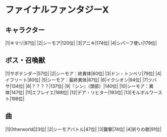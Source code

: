 # ファイナルファンタジーX

## キャラクター
|1|キマリ|87位|
|2|シーモア|120位|
|3|アニキ|174位|
|4|シパーフ使い|179位|

## ボス・召喚獣
|1|サポテンダー|57位|
|2|シーモア：終異体|60位|
|3|ドン・トンベリ|79位|
|4|イフリート|80位|
|5|シーモア：最終異体|87位|
|6|イクシオン|94位|
|7|ツバサ|134位|
|8|？？？？|137位|
|9|『シン』（頭部）|140位|
|10|シーモア：異体|147位|
|11|エフレイエ|188位|
|12|デア・リヒター|193位|
|13|モルボルワースト|198位|

## 曲
|1|Otherworld|23位|
|2|シーモアバトル|47位|
|3|襲撃|74位|
|4|祈りの歌|91位|

